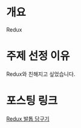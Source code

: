 # 개요

Redux

# 주제 선정 이유

Redux와 친해지고 싶었습니다. 

# 포스팅 링크

[Redux 발톱 담구기]([https://velog.io/@movie/%EC%9A%B0%EC%95%84%ED%95%9C%ED%85%8C%ED%81%AC%EC%BD%94%EC%8A%A4-05160524-%ED%9A%8C%EA%B3%A0](https://velog.io/@movie/Redux-%EB%B0%9C%ED%86%B1-%EB%8B%B4%EA%B5%AC%EA%B8%B0))
